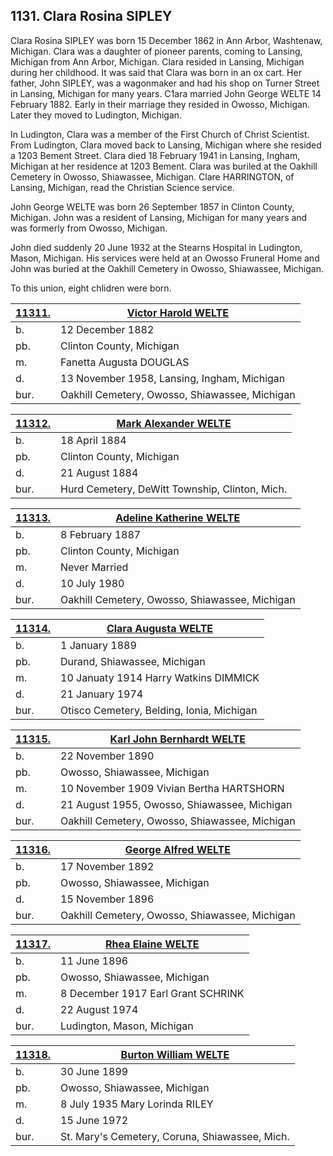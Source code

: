 ## 1131. Clara Rosina SIPLEY

Clara Rosina SIPLEY was born 15 December 1862 in Ann Arbor, Washtenaw, Michigan. Clara was a daughter of pioneer parents, coming to Lansing, Michigan from Ann Arbor, Michigan. Clara resided in Lansing, Michigan during her childhood. It was said that Clara was born in an ox cart. Her father, John SIPLEY, was a wagonmaker and had his shop on Turner Street in Lansing, Michigan for many years. C1ara married John George WELTE 14 February 1882. Early in their marriage they resided in Owosso, Michigan. Later they moved to Ludington, Michigan.

In Ludington, Clara was a member of the First Church of Christ Scientist. From Ludington, Clara moved back to Lansing, Michigan  where she resided a 1203 Bement Street. Clara died 18 February 1941 in Lansing, Ingham, Michigan at her residence at 1203 Bement. Clara was buriled at the Oakhill Cemetery in Owosso, Shiawassee, Michigan.  Clare HARRINGTON, of Lansing, Michigan, read the Christian Science service. 

John George WELTE was born 26 September 1857 in Clinton County, Michigan.  John was a resident of Lansing, Michigan for many years and was formerly from Owosso, Michigan. 

John died suddenly 20 June 1932 at the Stearns Hospital in Ludington, Mason, Michigan.  His services were held at an Owosso Fruneral Home and John was buried at the Oakhill Cemetery in Owosso, Shiawassee, Michigan. 

To this union, eight chlidren were born.

[11311.](11311) | [Victor Harold WELTE](11311)
| --- | ---
b. | 12 December 1882 
pb. | Clinton County, Michigan
m. |  Fanetta Augusta DOUGLAS 
d. | 13 November 1958, Lansing, Ingham, Michigan 
bur. | Oakhill Cemetery, Owosso, Shiawassee, Michigan 

[11312.](11312) | [Mark Alexander WELTE](11312)
| --- | ---
b. | 18 April 1884 
pb. | Clinton County, Michigan 
d. | 21 August 1884 
bur. | Hurd Cemetery, DeWitt Township, Clinton, Mich. 

[11313.](11313) | [Adeline Katherine WELTE](11313) 
| --- | ---
b. | 8 February 1887 
pb. | Clinton County, Michigan 
m. | Never Married 
d. | 10 July 1980 
bur. | Oakhill Cemetery, Owosso, Shiawassee, Michigan 

[11314.](11314) | [Clara Augusta WELTE](11314) 
| --- | ---
b. | 1 January 1889 
pb. | Durand, Shiawassee, Michigan 
m. | 10 Januaty 1914 Harry Watkins DIMMICK
d. | 21 January 1974 
bur. |  Otisco Cemetery, Belding, Ionia, Michigan 

[11315.](11315) | [Karl John Bernhardt WELTE](11315) 
| --- | ---
b. | 22 November 1890 
pb. |  Owosso, Shiawassee, Michigan 
m. | 10 November 1909 Vivian Bertha HARTSHORN 
d. | 21 August 1955, Owosso, Shiawassee, Michigan 
bur. | Oakhill Cemetery, Owosso, Shiawassee, Michigan

[11316.](11316) | [George Alfred WELTE](11316)
| --- | ---
b. | 17 November 1892
pb. |  Owosso, Shiawassee, Michigan
d. | 15 November 1896
bur. | Oakhill Cemetery, Owosso, Shiawassee, Michigan

[11317.](11317) | [Rhea Elaine WELTE](11317)
| --- | ---
b. | 11 June 1896
pb. |  Owosso, Shiawassee, Michigan
m. | 8 December 1917 Earl Grant SCHRINK
d. | 22 August 1974
bur. | Ludington, Mason, Michigan

[11318.](11318) | [Burton William WELTE](11318)
| --- | ---
b. | 30 June 1899
pb. |  Owosso, Shiawassee, Michigan
m. | 8 July 1935 Mary Lorinda RILEY
d. | 15 June 1972
bur. | St. Mary's Cemetery, Coruna, Shiawassee, Mich.
